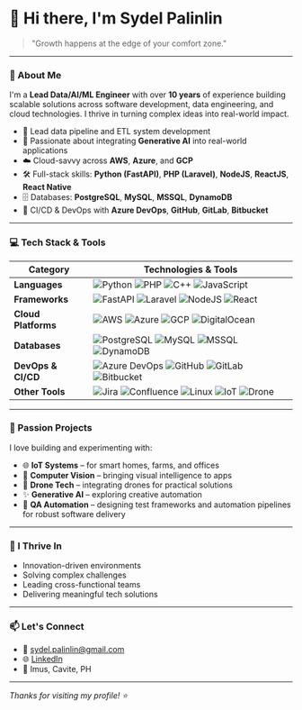 # 👋 Hi there, I'm Sydel Palinlin

> "Growth happens at the edge of your comfort zone."

---

### 🧠 About Me

I'm a **Lead Data/AI/ML Engineer** with over **10 years** of experience building scalable solutions across software development, data engineering, and cloud technologies. I thrive in turning complex ideas into real-world impact.

- 💼 Lead data pipeline and ETL system development
- 🤖 Passionate about integrating **Generative AI** into real-world applications
- ☁️ Cloud-savvy across **AWS**, **Azure**, and **GCP**
- 🛠️ Full-stack skills: **Python (FastAPI)**, **PHP (Laravel)**, **NodeJS**, **ReactJS**, **React Native**
- 🗄️ Databases: **PostgreSQL**, **MySQL**, **MSSQL**, **DynamoDB**
- 🚀 CI/CD & DevOps with **Azure DevOps**, **GitHub**, **GitLab**, **Bitbucket**

---

### 💻 Tech Stack & Tools

| **Category**         | **Technologies & Tools**                                                                 |
|----------------------|------------------------------------------------------------------------------------------|
| **Languages**        | ![Python](https://img.shields.io/badge/-Python-3776AB?style=flat&logo=python&logoColor=white) ![PHP](https://img.shields.io/badge/-PHP-777BB4?style=flat&logo=php&logoColor=white) ![C++](https://img.shields.io/badge/-C++-00599C?style=flat&logo=c%2B%2B&logoColor=white) ![JavaScript](https://img.shields.io/badge/-JavaScript-F7DF1E?style=flat&logo=javascript&logoColor=black) |
| **Frameworks**       | ![FastAPI](https://img.shields.io/badge/-FastAPI-009688?style=flat&logo=fastapi&logoColor=white) ![Laravel](https://img.shields.io/badge/-Laravel-FF2D20?style=flat&logo=laravel&logoColor=white) ![NodeJS](https://img.shields.io/badge/-Node.js-339933?style=flat&logo=node.js&logoColor=white) ![React](https://img.shields.io/badge/-React-61DAFB?style=flat&logo=react&logoColor=black) |
| **Cloud Platforms**  | ![AWS](https://img.shields.io/badge/-AWS-232F3E?style=flat&logo=amazon-aws&logoColor=white) ![Azure](https://img.shields.io/badge/-Azure-0078D4?style=flat&logo=microsoft-azure&logoColor=white) ![GCP](https://img.shields.io/badge/-GCP-4285F4?style=flat&logo=google-cloud&logoColor=white) ![DigitalOcean](https://img.shields.io/badge/-DigitalOcean-0080FF?style=flat&logo=digitalocean&logoColor=white) |
| **Databases**        | ![PostgreSQL](https://img.shields.io/badge/-PostgreSQL-336791?style=flat&logo=postgresql&logoColor=white) ![MySQL](https://img.shields.io/badge/-MySQL-4479A1?style=flat&logo=mysql&logoColor=white) ![MSSQL](https://img.shields.io/badge/-SQL%20Server-CC2927?style=flat&logo=microsoft-sql-server&logoColor=white) ![DynamoDB](https://img.shields.io/badge/-DynamoDB-4053D6?style=flat&logo=amazon-dynamodb&logoColor=white) |
| **DevOps & CI/CD**   | ![Azure DevOps](https://img.shields.io/badge/-Azure_DevOps-0078D7?style=flat&logo=azure-devops&logoColor=white) ![GitHub](https://img.shields.io/badge/-GitHub-181717?style=flat&logo=github&logoColor=white) ![GitLab](https://img.shields.io/badge/-GitLab-FC6D26?style=flat&logo=gitlab&logoColor=white) ![Bitbucket](https://img.shields.io/badge/-Bitbucket-0052CC?style=flat&logo=bitbucket&logoColor=white) |
| **Other Tools**      | ![Jira](https://img.shields.io/badge/-Jira-0052CC?style=flat&logo=jira&logoColor=white) ![Confluence](https://img.shields.io/badge/-Confluence-172B4D?style=flat&logo=confluence&logoColor=white) ![Linux](https://img.shields.io/badge/-Linux-FCC624?style=flat&logo=linux&logoColor=black) ![IoT](https://img.shields.io/badge/-IoT-FF6F00?style=flat&logo=raspberrypi&logoColor=white) ![Drone](https://img.shields.io/badge/-Drone_Tech-FF4081?style=flat) |

---

### 🔬 Passion Projects

I love building and experimenting with:

- 🌐 **IoT Systems** – for smart homes, farms, and offices
- 🧠 **Computer Vision** – bringing visual intelligence to apps
- 🚁 **Drone Tech** – integrating drones for practical solutions
- ✨ **Generative AI** – exploring creative automation
- 🧪 **QA Automation** – designing test frameworks and automation pipelines for robust software delivery

---

### 🧩 I Thrive In

- Innovation-driven environments
- Solving complex challenges
- Leading cross-functional teams
- Delivering meaningful tech solutions

---

### 📫 Let's Connect

- 📧 sydel.palinlin@gmail.com
- 🌐 [LinkedIn](https://www.linkedin.com/in/sydel-palinlin)
- 📍 Imus, Cavite, PH

---

_Thanks for visiting my profile! ⭐_

